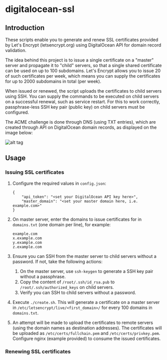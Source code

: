 # digitalocean-ssl

## Introduction

These scripts enable you to generate and renew SSL certificates provided by Let's Encrypt (letsencrypt.org) using DigitalOcean API for domain record validation.

The idea behind this project is to issue a single certificate on a "master" server and propagate it to "child" servers, so that a single shared certificate can be used on up to 100 subdomains. Let's Encrypt allows you to issue 20 of such certificates per week, which means you can supply the certificates for up to 2000 subdomains in total (per week).

When issued or renewed, the script uploads the certificates to child servers using SSH. You can supply the commands to be executed on child servers on a successful renewal, such as service restart. For this to work correctly, passphrase-less SSH key pair (public key) on child servers must be configured.

The ACME challenge is done through DNS (using TXT entries), which are created through API on DigitalOcean domain records, as displayed on the image below:

![alt tag](https://igorsaric.github.io/images/cert.svg)

## Usage

### Issuing SSL certificates
    
1. Configure the required values in ``config.json``:
    ```
    {
        "api_token": "<set your DigitalOcean API key here>",
        "master_domain": "<set your master domain here, i.e. example.com>"
    }
    ```
2. On master server, enter the domains to issue certificates for in ``domains.txt`` (one domain per line), for example:
    ```
    example.com
    x.example.com
    y.example.com
    z.example.com
    ```

3. Ensure you can SSH from the master server to child servers without a password. If not, take the following actions:
    1. On the master server, use ``ssh-keygen`` to generate a SSH key pair without a passphrase.
    2. Copy the content of ``/root/.ssh/id_rsa.pub`` to ``/root/.ssh/authorized_keys`` on child servers.
    3. Verify you can SSH to child servers without a password.

4. Execute ``./create.sh``. This will generate a certificate on a master server in ``/etc/letsencrypt/live/<first_domain>/`` for every 100 domains in ``domains.txt``.

5. An attempt will be made to upload the certificates to remote servers (using the domain names as destination addresses). The certificates will be uploaded as ``/etc/certs/fullchain.pem`` and ``/etc/certs/privkey.pem``. Configure nginx (example provided) to consume the issued certificates.

### Renewing SSL certificates



